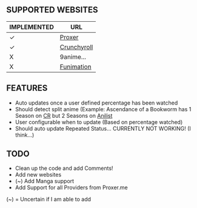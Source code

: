 ## SUPPORTED WEBSITES

|IMPLEMENTED | URL |
|--|--|
| ✓ | [Proxer](https://proxer.me/) |
| ✓ | [Crunchyroll](https://www.crunchyroll.com/) |
| X | 9anime... |
| X | [Funimation](https://www.funimation.com/)


## FEATURES

 - Auto updates once a user defined percentage has been watched
 - Should detect split anime (Example: Ascendance of a Bookworm has 1 Season on [CR](https://www.crunchyroll.com/ascendance-of-a-bookworm) but 2 Seasons on [Anilist](https://anilist.co/anime/113693/Honzuki-no-Gekokujou-Shisho-ni-Naru-Tame-ni-wa-Shudan-wo-Erandeiraremasen-2/)
 - User configurable when to update (Based on percentage watched)
 - Should auto update Repeated Status... CURRENTLY NOT WORKING! (I think...)

## TODO

 - Clean up the code and add Comments!
 - Add new websites
 - (~) Add Manga support
 - Add Support for all Providers from Proxer.me

(~) = Uncertain if I am able to add
